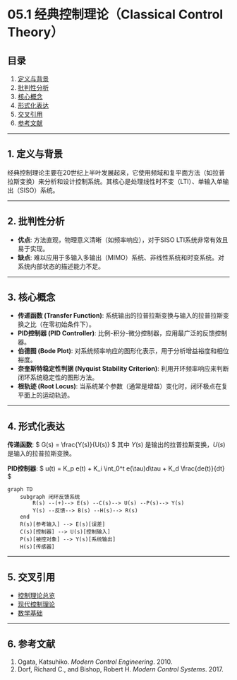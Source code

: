 # 05.1 经典控制理论（Classical Control Theory）

## 目录

1.  [定义与背景](#1-定义与背景)
2.  [批判性分析](#2-批判性分析)
3.  [核心概念](#3-核心概念)
4.  [形式化表达](#4-形式化表达)
5.  [交叉引用](#5-交叉引用)
6.  [参考文献](#6-参考文献)

---

## 1. 定义与背景

经典控制理论主要在20世纪上半叶发展起来，它使用频域和复平面方法（如拉普拉斯变换）来分析和设计控制系统。其核心是处理线性时不变（LTI）、单输入单输出（SISO）系统。

---

## 2. 批判性分析

-   **优点**: 方法直观，物理意义清晰（如频率响应），对于SISO LTI系统非常有效且易于实现。
-   **缺点**: 难以应用于多输入多输出（MIMO）系统、非线性系统和时变系统。对系统内部状态的描述能力不足。

---

## 3. 核心概念

-   **传递函数 (Transfer Function)**: 系统输出的拉普拉斯变换与输入的拉普拉斯变换之比（在零初始条件下）。
-   **PID控制器 (PID Controller)**: 比例-积分-微分控制器，应用最广泛的反馈控制器。
-   **伯德图 (Bode Plot)**: 对系统频率响应的图形化表示，用于分析增益裕度和相位裕度。
-   **奈奎斯特稳定性判据 (Nyquist Stability Criterion)**: 利用开环频率响应来判断闭环系统稳定性的图形方法。
-   **根轨迹 (Root Locus)**: 当系统某个参数（通常是增益）变化时，闭环极点在复平面上的运动轨迹。

---

## 4. 形式化表达

**传递函数**:
$ G(s) = \frac{Y(s)}{U(s)} $
其中 $Y(s)$ 是输出的拉普拉斯变换，$U(s)$ 是输入的拉普拉斯变换。

**PID控制器**:
$ u(t) = K_p e(t) + K_i \int_0^t e(\tau)d\tau + K_d \frac{de(t)}{dt} $

```mermaid
graph TD
    subgraph 闭环反馈系统
        R(s) --(+)--> E(s) --C(s)--> U(s) --P(s)--> Y(s)
        Y(s) --反馈--> B(s) --H(s)--> R(s)
    end
    R(s)[参考输入] --> E(s)[误差]
    C(s)[控制器] --> U(s)[控制输入]
    P(s)[被控对象] --> Y(s)[系统输出]
    H(s)[传感器]
```

---

## 5. 交叉引用

-   [控制理论总览](./README.md)
-   [现代控制理论](./05.2_Modern_Control_Theory.md)
-   [数学基础](../02_Mathematical_Foundations/README.md)

---

## 6. 参考文献

1.  Ogata, Katsuhiko. *Modern Control Engineering*. 2010.
2.  Dorf, Richard C., and Bishop, Robert H. *Modern Control Systems*. 2017. 